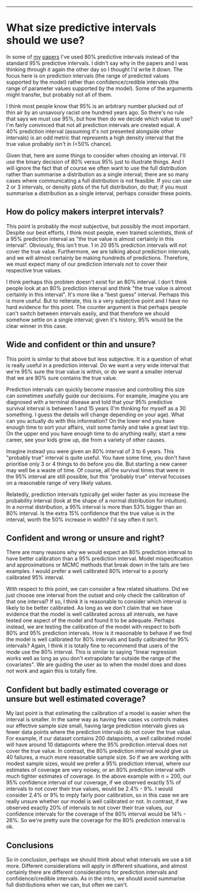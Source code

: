 --------------------

What size predictive intervals should we use?
================================================================================

In some of [my](https://rss.onlinelibrary.wiley.com/doi/full/10.1111/rssc.12484) [papers](https://www.sciencedirect.com/science/article/pii/S1877584520300356) I've used 80% predictive intervals instead of the standard 95% predictive intervals.
I didn't say why in the papers and I was thinking through it again the other day so I thought I'd write it down.
The focus here is on prediction intervals (the range of predicted values supported by the model) rather than confidence/credible intervals (the range of parameter values supported by the model).
Some of the arguments might transfer, but probably not all of them.


I think most people know that 95% is an arbitrary number plucked out of thin air by an unsavoury racist one hundred years ago. 
So there's no rule that says we must use 95%, but how then do we decide which value to use?
I'm fairly convinced that not all prediction intervals are created equal.
A 40% prediction interval (assuming it's not presented alongside other intervals) is an odd metric that represents a high density interval that the true value probably *isn't* in (&lt;50% chance). 

Given that, here are some things to consider when chosing an interval.
I'll use the binary decision of 80% versus 95% just to illustrate things.
And I will ignore the fact that of course we often want to use the full distribution rather than summarise a distribution as a single interval; there are so many cases where communicating a full distribution is not feasible.
If you can use 2 or 3 intervals, or density plots of the full distribution, do that; if you must summarise a distribution as a single interval, perhaps consider these points.


How do policy makers interpret intervals?
--------------------------------------------

This point is probably the most subjective, but possibly the most important. 
Despite our best efforts, I think most people, even trained scientists, think of a 95% prediction interval as "the true value is almost certainly in this interval".
Obviously, this isn't true.
1 in 20 95% prediction intervals will not cover the true value.
Furthermore, we are talking about prediction intervals, and we will almost certainly be making hundreds of predictions.
Therefore, we must expect many of our prediction intervals not to cover their respective true values.

I think perhaps this problem doesn't exist for an 80% interval.
I don't think people look at an 80% prediction interval and think "the true value is almost certainly in this interval". 
It's more like a "best guess" interval.
Perhaps this is more useful.
But to reiterate, this is a very subjective point and I have no hard evidence for this point.
The counter argument is that perhaps people can't switch between intervals easily, and that therefore we should somehow settle on a single interval; given it's history, 95% would be the clear winner in this case.


Wide and confident or thin and unsure?
-----------------------------------------

This point is similar to that above but less subjective.
It is a question of what is really useful in a prediction interval.
Do we want a very wide interval that we're 95% sure the true value is within, or do we want a smaller interval that we are 80% sure contains the true value.

Prediction intervals can quickly become massive and controlling this size can sometimes usefully guide our decisions.
For example, imagine you are diagnosed with a terminal disease and told that your 95% predictive survival interval is between 1 and 15 years (I'm thinking for myself as a 30 something. I guess the details will change depending on your age).
What can you actually do with this information?
On the lower end you have enough time to sort your affairs, visit some family and take a great last trip.
On the upper end you have enough time to do anything really; start a new career, see your kids grow up, die from a variety of other causes.

Imagine instead you were given an 80% interval of 3 to 6 years.
This "probably true" interval is quite useful.
You have some time, you don't have prioritise only 3 or 4 things to do before you die.
But starting a new career may well be a waste of time.
Of course, all the survival times that were in the 95% interval are still possible, but this "probably true" interval focusses on a reasonable range of very likely values.

Relatedly, prediction intervals typically get wider faster as you increase the probability interval (look at the shape of a normal distribution for intuition). 
In a normal distribution, a 95% interval is more than 53% bigger than an 80% interval.
Is the extra 15% confidence that the true value is in the interval, worth the 50% increase in width?
I'd say often it isn't.


Confident and wrong or unsure and right?
-------------------------------------------

There are many reasons why we would expect an 80% prediction interval to have better calibration than a 95% prediction interval.
Model mispecification and approximations or MCMC methods that break down in the tails are two examples.
I would prefer a well calibrated 80% interval to a poorly calibrated 95% interval.

With respect to this point, we can consider a few related situations.
Did we just choose one interval from the outset and only check the calibration of that one interval?
If so, I think it is reasonable to consider which interval is likely to be better calibrated.
As long as we don't claim that we have evidence that the model is well calibrated across all intervals, we have tested one aspect of the model and found it to be adequate.
Perhaps instead, we are testing the calibration of the model with respect to both 80% and 95% prediction intervals.
How is it reasonable to behave if we find the model is well calibrated for 80% intervals and badly calibrated for 95% intervals?
Again, I think it is totally fine to recommend that users of the mode use the 80% interval.
This is similar to saying "linear regression works well as long as you don't extrapolate far outside the range of the covariates".
We are guiding the user as to when the model does and does not work and again this is totally fine.


Confident but badly estimated coverage or unsure but well estimated coverage?
------------------------------------------------------------------------------

My last point is that estimating the calibration of a model is easier when the interval is smaller.
In the same way as having few cases vs controls makes our effective sample size small, having large prediction intervals gives us fewer data points where the prediction intervals do not cover the true value.
For example, if our dataset contains 200 datapoints, a well calibrated model will have around 10 datapoints where the 95% prediction interval does not cover the true value.
In contrast, the 80% prediction interval would give us 40 failures, a much more reasonable sample size.
So if we are working with modest sample sizes, would we prefer a 95% prediction interval, where our estimates of coverage are very noisey, or an 80% prediction interval with much tighter estimates of coverage.
In the above example with n = 200, our 95% confidence interval of our coverage, if we observed exactly 5% of intervals to not cover their true values, would be 2.4% - 9%.
I would consider 2.4% or 9% to imply fairly poor calibration, so in this case we are really unsure whether our model is well calibrated or not.
In contrast, if we observed exactly 20% of intervals to not cover their true values, our confidence intervals for the coverage of the 80% interval would be 14% - 26%. 
So we're pretty sure the coverage for the 80% prediction interval is ok.



Conclusions
------------

So in conclusion, perhaps we should think about what intervals we use a bit more.
Different considerations will apply in different situations, and almost certainly there are different considerations for prediction intervals and confidence/credible intervals.
As in the intro, we should avoid summarise full distributions when we can, but often we can't.




